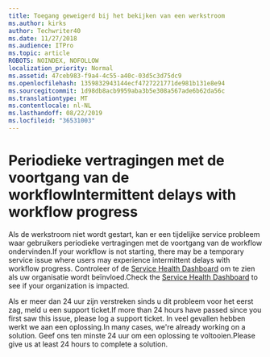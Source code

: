 ```yaml
---
title: Toegang geweigerd bij het bekijken van een werkstroom
ms.author: kirks
author: Techwriter40
ms.date: 11/27/2018
ms.audience: ITPro
ms.topic: article
ROBOTS: NOINDEX, NOFOLLOW
localization_priority: Normal
ms.assetid: 47ceb983-f9a4-4c55-a40c-03d5c3d75dc9
ms.openlocfilehash: 1359832943144ecf4727221771de981b131e8e94
ms.sourcegitcommit: 1d98db8acb9959aba3b5e308a567ade6b62da56c
ms.translationtype: MT
ms.contentlocale: nl-NL
ms.lasthandoff: 08/22/2019
ms.locfileid: "36531003"
---
```

# <a name="intermittent-delays-with-workflow-progress"></a><span data-ttu-id="c731b-102">Periodieke vertragingen met de voortgang van de workflow</span><span class="sxs-lookup"><span data-stu-id="c731b-102">Intermittent delays with workflow progress</span></span>

<span data-ttu-id="c731b-103">Als de werkstroom niet wordt gestart, kan er een tijdelijke service probleem waar gebruikers periodieke vertragingen met de voortgang van de workflow ondervinden.</span><span class="sxs-lookup"><span data-stu-id="c731b-103">If your workflow is not starting, there may be a temporary service issue where users may experience intermittent delays with workflow progress.</span></span> <span data-ttu-id="c731b-104">Controleer of de [Service Health Dashboard]("https://admin.microsoft.com/AdminPortal/Home#/servicehealth) om te zien als uw organisatie wordt beïnvloed.</span><span class="sxs-lookup"><span data-stu-id="c731b-104">Check the [Service Health Dashboard]("https://admin.microsoft.com/AdminPortal/Home#/servicehealth) to see if your organization is impacted.</span></span> 

<span data-ttu-id="c731b-105">Als er meer dan 24 uur zijn verstreken sinds u dit probleem voor het eerst zag, meld u een support ticket.</span><span class="sxs-lookup"><span data-stu-id="c731b-105">If more than 24 hours have passed since you first saw this issue, please log a support ticket.</span></span> <span data-ttu-id="c731b-106">In veel gevallen hebben werkt we aan een oplossing.</span><span class="sxs-lookup"><span data-stu-id="c731b-106">In many cases, we're already working on a solution.</span></span> <span data-ttu-id="c731b-107">Geef ons ten minste 24 uur om een oplossing te voltooien.</span><span class="sxs-lookup"><span data-stu-id="c731b-107">Please give us at least 24 hours to complete a solution.</span></span>


  

